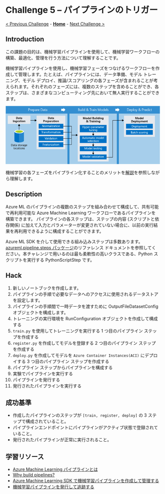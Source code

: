 # Challenge 5 – パイプラインのトリガー

[< Previous Challenge](./Challenge-04.md) - **[Home](./README.md)** - [Next Challenge >](./Challenge-06.md)

## Introduction

この課題の目的は、機械学習パイプラインを使用して、機械学習ワークフローの構築、最適化、管理を行う方法について理解することです。

機械学習パイプラインを使用し、機械学習フェーズをつなげるワークフローを作成して管理します。たとえば、パイプラインには、データ準備、モデル トレーニング、モデル デプロイ、推論/スコアリングの各フェーズが含まれることが考えられます。それぞれのフェーズには、複数のステップを含めることができ、各ステップは、さまざまなコンピューティング先において無人実行することができます。

![aml-pipelines-concept](./images/004.png)

機械学習の各フェーズをパイプライン化することのメリットを[解説](https://docs.microsoft.com/ja-jp/azure/machine-learning/concept-ml-pipelines#key-advantages)を参照しながら理解します。

## Description

Azure ML のパイプラインの複数のステップを組み合わせて構成して、共有可能で再利用可能な Azure Machine Learning ワークフローであるパイプラインを構築できます。 パイプラインの各ステップは、ステップの内容 (スクリプトと依存関係) に加えて入力とパラメーターが変更されていない場合に、以前の実行結果を再利用できるように構成することができます。

Azure ML SDK を介して使用できる組み込みステップは多数あります。[azureml.pipeline.steps パッケージ](https://docs.microsoft.com/ja-JP/python/api/azureml-pipeline-steps/azureml.pipeline.steps?view=azure-ml-py)のリファレンス ドキュメントを参照してください。本チャレンジで用いるのは最も柔軟性の高いクラスである、Python スクリプトを実行する PythonScriptStep です。

## Hack

1. 新しいノートブックを作成します。
1. パイプラインの手順で必要なデータへのアクセスに使用されるデータストアを設定します。
1. パイプラインの手順間で一時データを渡すために OutputFileDatasetConfig オブジェクトを構成します。
1. トレーニングの実行環境を RunConfiguration オブジェクトを作成して構成する
1. `train.py` を使用してトレーニングを実行する 1 つ目のパイプライン ステップを作成する
1. `register.py` を作成してモデルを登録する 2 つ目のパイプライン ステップを作成する
1. `deploy.py` を作成してモデルを `Azure Container Instances(ACI)` にデプロイする 3 つ目のパイプライン ステップを作成する
1. パイプライン ステップからパイプラインを構成する
1. 実験でパイプラインを実行する
1. パイプラインを発行する
1. 発行されたパイプラインを実行する

## 成功基準
- 作成したパイプラインのステップが `[train, register, deploy]` の 3 ステップで構成されていること。
- パイプラインエンドポイントにパイプラインがアクティブ状態で登録されていること。
- 発行されたパイプラインが正常に実行されること。


## 学習リソース
 - [Azure Machine Learning パイプラインとは](https://docs.microsoft.com/ja-jp/azure/machine-learning/concept-ml-pipelines)
 - [Why build pipelines?](https://github.com/Azure/MachineLearningNotebooks/tree/master/how-to-use-azureml/machine-learning-pipelines#why-build-pipelines)
 - [Azure Machine Learning SDK で機械学習パイプラインを作成して管理する](https://docs.microsoft.com/ja-jp/azure/machine-learning/how-to-create-machine-learning-pipelines)
 - [機械学習パイプラインを発行して追跡する](https://docs.microsoft.com/ja-jp/azure/machine-learning/how-to-deploy-pipelines)
 